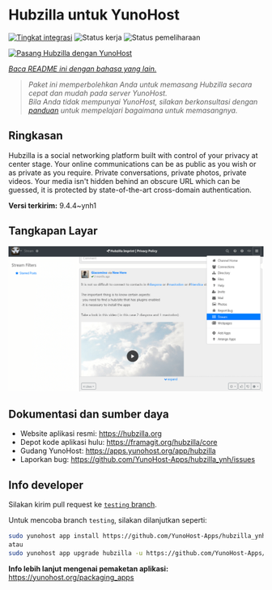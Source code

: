 <!--
N.B.: README ini dibuat secara otomatis oleh <https://github.com/YunoHost/apps/tree/master/tools/readme_generator>
Ini TIDAK boleh diedit dengan tangan.
-->

# Hubzilla untuk YunoHost

[![Tingkat integrasi](https://dash.yunohost.org/integration/hubzilla.svg)](https://ci-apps.yunohost.org/ci/apps/hubzilla/) ![Status kerja](https://ci-apps.yunohost.org/ci/badges/hubzilla.status.svg) ![Status pemeliharaan](https://ci-apps.yunohost.org/ci/badges/hubzilla.maintain.svg)

[![Pasang Hubzilla dengan YunoHost](https://install-app.yunohost.org/install-with-yunohost.svg)](https://install-app.yunohost.org/?app=hubzilla)

*[Baca README ini dengan bahasa yang lain.](./ALL_README.md)*

> *Paket ini memperbolehkan Anda untuk memasang Hubzilla secara cepat dan mudah pada server YunoHost.*  
> *Bila Anda tidak mempunyai YunoHost, silakan berkonsultasi dengan [panduan](https://yunohost.org/install) untuk mempelajari bagaimana untuk memasangnya.*

## Ringkasan

Hubzilla is a social networking platform built with control of your privacy at center stage. Your online communications can be as public as you wish or as private as you require. Private conversations, private photos, private videos. Your media isn't hidden behind an obscure URL which can be guessed, it is protected by state-of-the-art cross-domain authentication.


**Versi terkirim:** 9.4.4~ynh1

## Tangkapan Layar

![Tangkapan Layar pada Hubzilla](./doc/screenshots/hubzilla-1.png)

## Dokumentasi dan sumber daya

- Website aplikasi resmi: <https://hubzilla.org>
- Depot kode aplikasi hulu: <https://framagit.org/hubzilla/core>
- Gudang YunoHost: <https://apps.yunohost.org/app/hubzilla>
- Laporkan bug: <https://github.com/YunoHost-Apps/hubzilla_ynh/issues>

## Info developer

Silakan kirim pull request ke [`testing` branch](https://github.com/YunoHost-Apps/hubzilla_ynh/tree/testing).

Untuk mencoba branch `testing`, silakan dilanjutkan seperti:

```bash
sudo yunohost app install https://github.com/YunoHost-Apps/hubzilla_ynh/tree/testing --debug
atau
sudo yunohost app upgrade hubzilla -u https://github.com/YunoHost-Apps/hubzilla_ynh/tree/testing --debug
```

**Info lebih lanjut mengenai pemaketan aplikasi:** <https://yunohost.org/packaging_apps>
